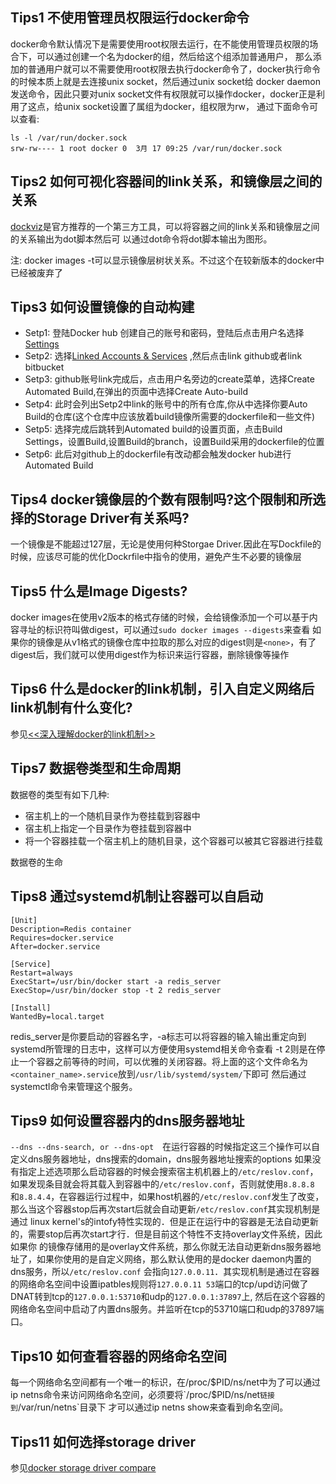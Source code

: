 ## Tips1 不使用管理员权限运行docker命令
docker命令默认情况下是需要使用root权限去运行，在不能使用管理员权限的场合下，可以通过创建一个名为docker的组，然后给这个组添加普通用户，
那么添加的普通用户就可以不需要使用root权限去执行docker命令了，docker执行命令的时候本质上就是去连接unix socket，然后通过unix socket给
docker daemon发送命令，因此只要对unix socket文件有权限就可以操作docker，docker正是利用了这点，给unix socket设置了属组为docker，组权限为rw，
通过下面命令可以查看:

```
ls -l /var/run/docker.sock  
srw-rw---- 1 root docker 0  3月 17 09:25 /var/run/docker.sock
```

## Tips2 如何可视化容器间的link关系，和镜像层之间的关系

[dockviz](https://github.com/justone/dockviz)是官方推荐的一个第三方工具，可以将容器之间的link关系和镜像层之间的关系输出为dot脚本然后可
以通过dot命令将dot脚本输出为图形。

注: docker images -t可以显示镜像层树状关系。不过这个在较新版本的docker中已经被废弃了

## Tips3 如何设置镜像的自动构建
* Setp1:  登陆Docker hub 创建自己的账号和密码，登陆后点击用户名选择[Settings](https://hub.docker.com/account/settings/)
* Setp2:  选择[Linked Accounts & Services](https://hub.docker.com/account/authorized-services/) ,然后点击link github或者link bitbucket
* Setp3:  github账号link完成后，点击用户名旁边的create菜单，选择Create Automated Build,在弹出的页面中选择Create Auto-build
* Setp4:  此时会列出Setp2中link的账号中的所有仓库,你从中选择你要Auto Build的仓库(这个仓库中应该放着build镜像所需要的dockerfile和一些文件)
* Setp5:  选择完成后跳转到Automated build的设置页面，点击Build Settings，设置Build,设置Build的branch，设置Build采用的dockerfile的位置
* Setp6:  此后对github上的dockerfile有改动都会触发docker hub进行Automated Build


## Tips4 docker镜像层的个数有限制吗?这个限制和所选择的Storage Driver有关系吗?
一个镜像是不能超过127层，无论是使用何种Storgae Driver.因此在写Dockfile的时候，应该尽可能的优化Dockrfile中指令的使用，避免产生不必要的镜像层


## Tips5 什么是Image Digests?
docker images在使用v2版本的格式存储的时候，会给镜像添加一个可以基于内容寻址的标识符叫做digest，可以通过`sudo docker images --digests`来查看
如果你的镜像是从v1格式的镜像仓库中拉取的那么对应的digest则是`<none>`，有了digest后，我们就可以使用digest作为标识来运行容器，删除镜像等操作

## Tips6 什么是docker的link机制，引入自定义网络后link机制有什么变化?
参见[<<深入理解docker的link机制>>](http://blog.csdn.net/zhangyifei216/article/details/50921215)

## Tips7 数据卷类型和生命周期
数据卷的类型有如下几种:

* 宿主机上的一个随机目录作为卷挂载到容器中
* 宿主机上指定一个目录作为卷挂载到容器中
* 将一个容器挂载一个宿主机上的随机目录，这个容器可以被其它容器进行挂载

数据卷的生命

## Tips8 通过systemd机制让容器可以自启动

```
[Unit]
Description=Redis container
Requires=docker.service
After=docker.service
 
[Service]
Restart=always
ExecStart=/usr/bin/docker start -a redis_server
ExecStop=/usr/bin/docker stop -t 2 redis_server
  
[Install]
WantedBy=local.target
```
redis_server是你要启动的容器名字，-a标志可以将容器的输入输出重定向到systemd所管理的日志中，这样可以方便使用systemd相关命令查看
-t 2则是在停止一个容器之前等待的时间，可以优雅的关闭容器。将上面的这个文件命名为`<container_name>.service`放到`/usr/lib/systemd/system/`下即可
然后通过systemctl命令来管理这个服务。

## Tips9 如何设置容器内的dns服务器地址
`--dns --dns-search, or --dns-opt`　在运行容器的时候指定这三个操作可以自定义dns服务器地址，dns搜索的domain，dns服务器地址搜索的options
如果没有指定上述选项那么启动容器的时候会搜索宿主机机器上的`/etc/reslov.conf`，如果发现条目就会将其载入到容器中的`/etc/reslov.conf`，否则就使用`8.8.8.8`
和`8.8.4.4`，在容器运行过程中，如果host机器的`/etc/reslov.conf`发生了改变，那么当这个容器stop后再次start后就会自动更新`/etc/reslov.conf`其实现机制是通过
linux kernel's的intofy特性实现的．但是正在运行中的容器是无法自动更新的，需要stop后再次start才行．但是目前这个特性不支持overlay文件系统，因此如果你
的镜像存储用的是overlay文件系统，那么你就无法自动更新dns服务器地址了，如果你使用的是自定义网络，那么默认使用的是docker daemon内置的dns服务，所以`/etc/reslov.conf`
会指向`127.0.0.11`．其实现机制是通过在容器的网络命名空间中设置ipatbles规则将`127.0.0.11 53`端口的tcp/upd访问做了DNAT转到tcp的`127.0.0.1:53710`和udp的`127.0.0.1:37897`上,
然后在这个容器的网络命名空间中启动了内置dns服务。并监听在tcp的53710端口和udp的37897端口。

## Tips10 如何查看容器的网络命名空间
每一个网络命名空间都有一个唯一的标识，在/proc/$PID/ns/net中为了可以通过ip netns命令来访问网络命名空间，必须要将`/proc/$PID/ns/net`链接到`/var/run/netns`目录下
才可以通过ip netns show来查看到命名空间。

## Tips11 如何选择storage driver
参见[docker storage driver compare](http://blog.csdn.net/zhangyifei216/article/details/50697855)
